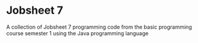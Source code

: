 # Jobsheet 7
A collection of Jobsheet 7 programming code from the basic programming course semester 1 using the Java programming language
